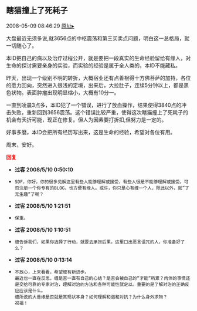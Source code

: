 ## 瞎猫撞上了死耗子
2008-05-09 08:46:29
[原址▸](http://www.fxgan.com/chan_time/2008_01_06/1018.htm)


大盘最近无须多说,就3656点的中枢震荡和第三买卖点问题，明白这一总格局，就一切随心了。

本ID把自己的病以及治疗过程公开，就是要把一段真实的生命经验留给有缘人，对生命的探讨需要亲身的实验，而实验的经验是属于全人类的，本ID不能藏私。

昨天，出现一个级别不明的转折，大概宿业还有点善根得十方佛菩萨的加持，各位的愿力回向，突然进入很浅的定境，出来后，大拉肚子，连续5分钟以上，都是黑色状物。表面肿瘤出现明显缩小，大概有10分一。

一直到凌晨3点多，本ID犯了一个错误，进行了放血操作，结果使得3840点的冲击失败，重新回到3656震荡。这个错误比较严重，使得这次瞎猫撞上了死耗子的机会有夭折可能，现正在修复。但人为因素要打折扣,但努力是一定的。

好事多磨，本ID会把所有经历写出来，这是生命的经验，希望对各位有用。

周末，安好。




<font color='red'>**回复**</font>


- **过客 2008/5/10 0:50:10**
- ```
  SDF，你好。你的很多见解这里有些人能够理解或接受，有些人很是不能够理解或接受。可否注册一个你专有的BLOG，也方便有缘人。或许，你只是心有缠一个人，除此以外，就“了无生趣“了呢？
  ```
- **过客 2008/5/10 1:21:51**
- ```
  保重。
  ```
- **过客 2008/5/10 1:10:51**
- ```
  缠告诉我们，如果你选择了行动，就要去承担后果。这里口出恶言诅咒的人，你准备好了么？
  ```
- **过客 2008/5/10 0:13:14**
- ```
  不放心，上来看看，希望缠有新进步。
  最近也一直在反思，缠是否一直有自己的心结？是否会被自己的“才能“所累？肉体的事情还是交给可靠的专家对治，理解对治的方法和各种可能性就足以。重要的是了解对治的正确反应应该是什么。
  缠所说的大善缘是否就是其现状本身？如何理解和谐和对抗？为什么身外求物？
  祝福！
  ```
